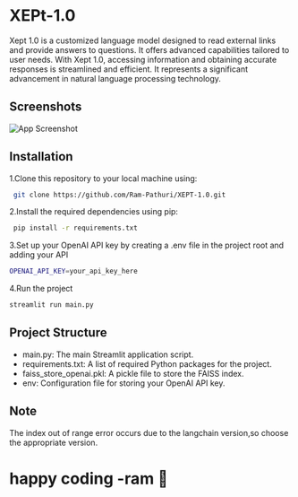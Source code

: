 
# XEPt-1.0

Xept 1.0 is a customized language model designed to read external links and provide answers to questions. It offers advanced capabilities tailored to user needs. With Xept 1.0, accessing information and obtaining accurate responses is streamlined and efficient. It represents a significant advancement in natural language processing technology.

## Screenshots

![App Screenshot](https://github.com/Ram-Pathuri/XEPT-1.0/blob/main/xept-1.0.png)


## Installation

1.Clone this repository to your local machine using:
```bash
 git clone https://github.com/Ram-Pathuri/XEPT-1.0.git
```

2.Install the required dependencies using pip:
  

```bash
 pip install -r requirements.txt
```
    
3.Set up your OpenAI API key by creating a .env file in the project root and adding your API

  
  ```bash
OPENAI_API_KEY=your_api_key_here
```
  4.Run the project

  
  ```bash
streamlit run main.py
```



## Project Structure

- main.py: The main Streamlit application script.
- requirements.txt: A list of required Python packages for the project.
- faiss_store_openai.pkl: A pickle file to store the FAISS index.
- env: Configuration file for storing your OpenAI API key.
## Note

The index out of range error occurs due to  the langchain version,so choose the appropriate version.


# happy coding -ram 👋



